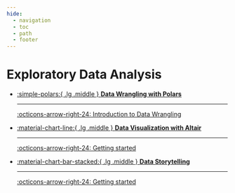 ```yaml
---
hide:
  - navigation
  - toc
  - path
  - footer
---
```


# Exploratory Data Analysis

<div class="grid cards" markdown>


-   [:simple-polars:{ .lg .middle } __Data Wrangling with Polars__](/eda/data-wrangling/)

    ---

    [:octicons-arrow-right-24: Introduction to Data Wrangling](/eda/data-wrangling/intro-to-wrangling)

-   [:material-chart-line:{ .lg .middle } __Data Visualization with Altair__](/eda/data-visualization/)

    ---

    [:octicons-arrow-right-24: Getting started](/eda/data-visualization/)

-   [:material-chart-bar-stacked:{ .lg .middle } __Data Storytelling__](/eda/data_storytelling)

    ---

    [:octicons-arrow-right-24: Getting started](/eda/data_storytelling)

</div>